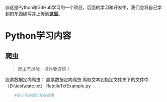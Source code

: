 @这是Python和GitHub学习的一个项目，后面的学习和开发中，我们会将自己学到的东西编写并上传到[**这里**](https://github.com/yunlonglei/Project)。
# Python学习内容
## 爬虫
> 爬虫有风险，操作要谨慎！

股票数据定向爬虫：
股票数据定向爬虫 爬取文本到指定文件夹下的文件中（D:\\test\\date.txt）
   ReptileTxtExample.py   
```python
    #核心代码我们写在这里
```
